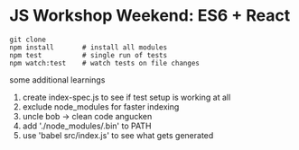 # JS Workshop Weekend: ES6 + React

```
git clone
npm install       # install all modules
npm test          # single run of tests
npm watch:test    # watch tests on file changes
```

some additional learnings
1. create index-spec.js to see if test setup is working at all
2. exclude node_modules for faster indexing
3. uncle bob -> clean code angucken
4. add './node_modules/.bin' to PATH
5. use 'babel src/index.js' to see what gets generated
